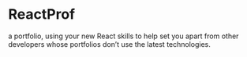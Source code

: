 # ReactProf
a portfolio, using your new React skills to help set you apart from other developers whose portfolios don’t use the latest technologies.
